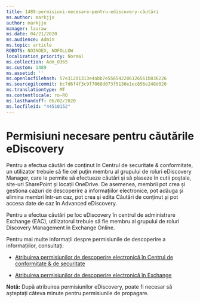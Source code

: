 ```yaml
---
title: 1489-permisiuni-necesare-pentru-ediscovery-căutări
ms.author: markjjo
author: markjjo
manager: lauraw
ms.date: 04/21/2020
ms.audience: Admin
ms.topic: article
ROBOTS: NOINDEX, NOFOLLOW
localization_priority: Normal
ms.collection: Adm_O365
ms.custom: 1489
ms.assetid: ''
ms.openlocfilehash: 57e312d1313e4abb7e556542286126561b836226
ms.sourcegitcommit: bc7d6f4f3c9f7060d073f5130e1ec856e248d020
ms.translationtype: MT
ms.contentlocale: ro-RO
ms.lasthandoff: 06/02/2020
ms.locfileid: "44510152"
---
```

# <a name="permissions-required-for-ediscovery-searches"></a>Permisiuni necesare pentru căutările eDiscovery

Pentru a efectua căutări de conținut în Centrul de securitate & conformitate, un utilizator trebuie să fie cel puțin membru al grupului de roluri eDiscovery Manager, care le permite să efectueze căutări și să plaseze în cutii poștale, site-uri SharePoint și locații OneDrive. De asemenea, membrii pot crea și gestiona cazuri de descoperire a informațiilor electronice, pot adăuga și elimina membri într-un caz, pot crea și edita Căutări de conținut și pot accesa date de caz în Advanced eDiscovery.

Pentru a efectua căutări pe loc eDiscovery în centrul de administrare Exchange (EAC), utilizatorul trebuie să fie membru al grupului de roluri Discovery Management în Exchange Online.

Pentru mai multe informații despre permisiunile de descoperire a informațiilor, consultați: 

- [Atribuirea permisiunilor de descoperire electronică în Centrul de conformitate & de securitate](https://docs.microsoft.com/microsoft-365/compliance/assign-ediscovery-permissions)

- [Atribuirea permisiunilor de descoperire electronică în Exchange](https://docs.microsoft.com/exchange/security-and-compliance/in-place-ediscovery/assign-ediscovery-permissions)

**Notă:** După atribuirea permisiunilor eDiscovery, poate fi necesar să așteptați câteva minute pentru permisiunile de propagare.
